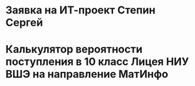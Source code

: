 <h1>Заявка на ИТ-проект Степин Сергей</h1>
<h1>Калькулятор вероятности поступления в 10 класс Лицея НИУ ВШЭ на направление МатИнфо</h1>
